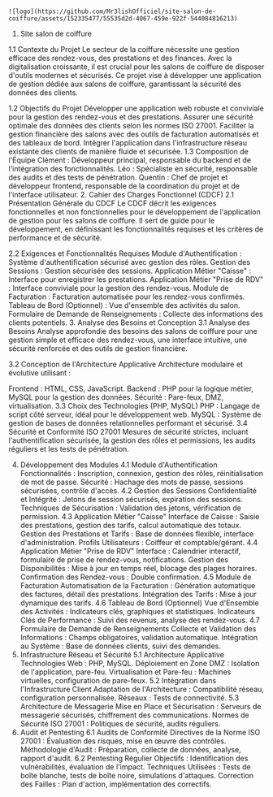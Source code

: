                                                                                                 ![logo](https://github.com/Mr3lishOfficiel/site-salon-de-coiffure/assets/152335477/55535d2d-4067-459e-922f-544084816213)


1. Site salon de coiffure

   

   
1.1 Contexte du Projet
Le secteur de la coiffure nécessite une gestion efficace des rendez-vous, des prestations et des finances. Avec la digitalisation croissante, il est crucial pour les salons de coiffure de disposer d'outils modernes et sécurisés. Ce projet vise à développer une application de gestion dédiée aux salons de coiffure, garantissant la sécurité des données des clients.

1.2 Objectifs du Projet
Développer une application web robuste et conviviale pour la gestion des rendez-vous et des prestations.
Assurer une sécurité optimale des données des clients selon les normes ISO 27001.
Faciliter la gestion financière des salons avec des outils de facturation automatisés et des tableaux de bord.
Intégrer l'application dans l'infrastructure réseau existante des clients de manière fluide et sécurisée.
1.3 Composition de l'Équipe
Clément : Développeur principal, responsable du backend et de l'intégration des fonctionnalités.
Léo : Spécialiste en sécurité, responsable des audits et des tests de pénétration.
Quentin : Chef de projet et développeur frontend, responsable de la coordination du projet et de l'interface utilisateur.
2. Cahier des Charges Fonctionnel (CDCF)
2.1 Présentation Générale du CDCF
Le CDCF décrit les exigences fonctionnelles et non fonctionnelles pour le développement de l'application de gestion pour les salons de coiffure. Il sert de guide pour le développement, en définissant les fonctionnalités requises et les critères de performance et de sécurité.

2.2 Exigences et Fonctionnalités Requises
Module d'Authentification : Système d'authentification sécurisé avec gestion des rôles.
Gestion des Sessions : Gestion sécurisée des sessions.
Application Métier "Caisse" : Interface pour enregistrer les prestations.
Application Métier "Prise de RDV" : Interface conviviale pour la gestion des rendez-vous.
Module de Facturation : Facturation automatisée pour les rendez-vous confirmés.
Tableau de Bord (Optionnel) : Vue d'ensemble des activités du salon.
Formulaire de Demande de Renseignements : Collecte des informations des clients potentiels.
3. Analyse des Besoins et Conception
3.1 Analyse des Besoins
Analyse approfondie des besoins des salons de coiffure pour une gestion simple et efficace des rendez-vous, une interface intuitive, une sécurité renforcée et des outils de gestion financière.

3.2 Conception de l'Architecture Applicative
Architecture modulaire et évolutive utilisant :

Frontend : HTML, CSS, JavaScript.
Backend : PHP pour la logique métier, MySQL pour la gestion des données.
Sécurité : Pare-feux, DMZ, virtualisation.
3.3 Choix des Technologies (PHP, MySQL)
PHP : Langage de script côté serveur, idéal pour le développement web.
MySQL : Système de gestion de bases de données relationnelles performant et sécurisé.
3.4 Sécurité et Conformité ISO 27001
Mesures de sécurité strictes, incluant l'authentification sécurisée, la gestion des rôles et permissions, les audits réguliers et les tests de pénétration.

4. Développement des Modules
4.1 Module d'Authentification
Fonctionnalités : Inscription, connexion, gestion des rôles, réinitialisation de mot de passe.
Sécurité : Hachage des mots de passe, sessions sécurisées, contrôle d'accès.
4.2 Gestion des Sessions
Confidentialité et Intégrité : Jetons de session sécurisés, expiration des sessions.
Techniques de Sécurisation : Validation des jetons, vérification de permission.
4.3 Application Métier "Caisse"
Interface de Caisse : Saisie des prestations, gestion des tarifs, calcul automatique des totaux.
Gestion des Prestations et Tarifs : Base de données flexible, interface d'administration.
Profils Utilisateurs : Coiffeur et comptable/gérant.
4.4 Application Métier "Prise de RDV"
Interface : Calendrier interactif, formulaire de prise de rendez-vous, notifications.
Gestion des Disponibilités : Mise à jour en temps réel, blocage des plages horaires.
Confirmation des Rendez-vous : Double confirmation.
4.5 Module de Facturation
Automatisation de la Facturation : Génération automatique des factures, détail des prestations.
Intégration des Tarifs : Mise à jour dynamique des tarifs.
4.6 Tableau de Bord (Optionnel)
Vue d'Ensemble des Activités : Indicateurs clés, graphiques et statistiques.
Indicateurs Clés de Performance : Suivi des revenus, analyse des rendez-vous.
4.7 Formulaire de Demande de Renseignements
Collecte et Validation des Informations : Champs obligatoires, validation automatique.
Intégration au Système : Base de données clients, suivi des demandes.
5. Infrastructure Réseau et Sécurité
5.1 Architecture Applicative
Technologies Web : PHP, MySQL.
Déploiement en Zone DMZ : Isolation de l'application, pare-feu.
Virtualisation et Pare-feu : Machines virtuelles, configuration de pare-feux.
5.2 Intégration dans l'Infrastructure Client
Adaptation de l'Architecture : Compatibilité réseau, configuration personnalisée.
Réseaux : Tests de connectivité.
5.3 Architecture de Messagerie
Mise en Place et Sécurisation : Serveurs de messagerie sécurisés, chiffrement des communications.
Normes de Sécurité ISO 27001 : Politiques de sécurité, audits réguliers.
6. Audit et Pentesting
6.1 Audits de Conformité
Directives de la Norme ISO 27001 : Évaluation des risques, mise en œuvre des contrôles.
Méthodologie d'Audit : Préparation, collecte de données, analyse, rapport d'audit.
6.2 Pentesting Régulier
Objectifs : Identification des vulnérabilités, évaluation de l'impact.
Techniques Utilisées : Tests de boîte blanche, tests de boîte noire, simulations d'attaques.
Correction des Failles : Plan d'action, implémentation des correctifs.
